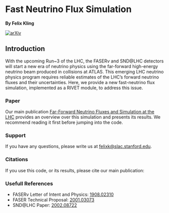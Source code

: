 # Fast Neutrino Flux Simulation

**By Felix Kling**

[![arXiv](http://img.shields.io/badge/arXiv-XXXX.XXXX-B31B1B.svg)](https://arxiv.org/abs/XXXX.XXXX)

## Introduction

With the upcoming Run~3 of the LHC, the FASER$\nu$ and SND@LHC detectors will start a new era of neutrino physics using the far-forward high-energy neutrino beam produced in collisions at ATLAS. This emerging LHC neutrino physics program requires reliable estimates of the LHC’s forward neutrino fluxes and their uncertainties. Here, we provide a new fast-neutrino flux simulation, implemented as a RIVET module, to address this issue. 

### Paper

Our main publication [Far-Forward Neutrino Fluxes and Simulation at the LHC](https://arxiv.org/abs/XXXX.XXXX)
provides an overview over this simulation and presents its results. We recommend reading it first before jumping into the code.

### Support

If you have any questions, please write us at [felixk@slac.stanford.edu](felixk@slac.stanford.edu).

### Citations

If you use this code, or its results, please cite our main publication:

### Usefull References 

- FASERv Letter of Intent and Physics: [1908.02310](https://arxiv.org/abs/1908.02310)
- FASER Technical Proposal: [2001.03073](https://arxiv.org/abs/2001.03073)
- SND@LHC Paper: [2002.08722](https://arxiv.org/abs/2002.08722)
